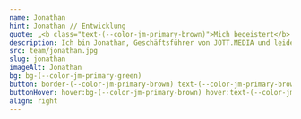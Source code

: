 ```yaml
---
name: Jonathan
hint: Jonathan // Entwicklung
quote: „<b class="text-(--color-jm-primary-brown)">Mich begeistert</b> die unendliche Kreativität, mit meinen Händen und meinem MacBook <b>die Welt zu bereichern.</b>“
description: Ich bin Jonathan, Geschäftsführer von JOTT.MEDIA und leidenschaftlicher Entwickler und Programmierer. Meine Ausbildung zum Mediengestalter und die Auszeichnung als Deutscher Meister im Webdesign haben mir den Weg in die Welt der digitalen Kreativität geebnet. Mit einer Zertifizierung in Vue bringe ich technisches Know-how und innovative Ideen in jedes Projekt ein. In meiner Freizeit trainiere ich meinen Hund und verbringe wertvolle Zeit mit meiner Familie. „Mich begeistert die unendliche Kreativität, mit meinen Händen und meinem MacBook die Welt zu bereichern.“ Diese Begeisterung treibt mich an, stets neue und kreative Lösungen zu entwickeln und unsere Kunden zu begeistern.
src: team/jonathan.jpg
slug: jonathan
imageAlt: Jonathan
bg: bg-(--color-jm-primary-green)
button: border-(--color-jm-primary-brown) text-(--color-jm-primary-brown)
buttonHover: hover:bg-(--color-jm-primary-brown) hover:text-(--color-jm-secondary-white) hover:border-(--color-jm-primary-brown)
align: right
---
```

